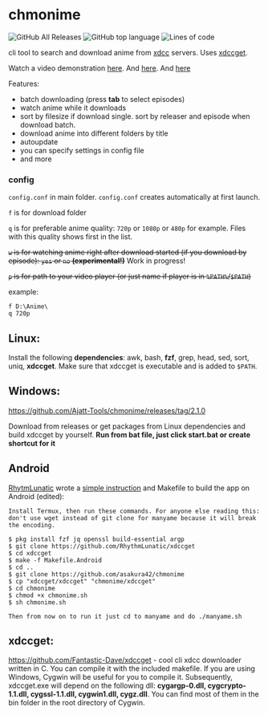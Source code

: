 # chmonime
 ![GitHub All Releases](https://img.shields.io/github/downloads/Ajatt-Tools/chmonime/total) ![GitHub top language](https://img.shields.io/github/languages/top/Ajatt-Tools/chmonime) ![Lines of code](https://img.shields.io/tokei/lines/github/Ajatt-Tools/chmonime)

cli tool to search and download anime from [xdcc](https://en.wikipedia.org/wiki/XDCC) servers.
Uses [xdccget](https://github.com/Fantastic-Dave/xdccget).

Watch a video demonstration [here](https://streamable.com/0yq0m1). And [here](https://streamable.com/b0tgcj). And [here](https://streamable.com/llpho8)

Features:
* batch downloading (press **tab** to select episodes)
* watch anime while it downloads
* sort by filesize if download single. sort by releaser and episode when download batch.
* download anime into different folders by title
* autoupdate
* you can specify settings in config file
* and more

### config
`config.conf` in main folder.
`config.conf` creates automatically at first launch.

`f` is for download folder

`q` is for preferable anime quality: `720p` or `1080p` or `480p` for example. Files with this quality shows first in the list.

~~`w` is for watching anime right after download started (if you download by episode): `yes` or `no` **(experimental!)**~~ Work in progress!

~~`p` is for path to your video player (or just name if player is in `%PATH%`/`$PATH`)~~

example:
```
f D:\Anime\
q 720p

```

## Linux:
Install the following **dependencies**: awk, bash, **fzf**, grep, head, sed, sort, uniq, **xdccget**.
Make sure that xdccget is executable and is added to `$PATH`.

## Windows:
https://github.com/Ajatt-Tools/chmonime/releases/tag/2.1.0

Download from releases or get packages from Linux dependencies and build xdccget by yourself. **Run from bat file, just click start.bat or create shortcut for it**

## Android
[RhytmLunatic](https://github.com/RhythmLunatic/) wrote a [simple instruction](https://old.reddit.com/r/animepiracy/comments/iw5tle/manyame_130_many_new_features/g62hlkw/) and Makefile to build the app on Android (edited):

```
Install Termux, then run these commands. For anyone else reading this: don't use wget instead of git clone for manyame because it will break the encoding.

$ pkg install fzf jq openssl build-essential argp
$ git clone https://github.com/RhythmLunatic/xdccget
$ cd xdccget
$ make -f Makefile.Android
$ cd ..
$ git clone https://github.com/asakura42/chmonime
$ cp "xdccget/xdccget" "chmonime/xdccget"
$ cd chmonime
$ chmod +x chmonime.sh
$ sh chmonime.sh

Then from now on to run it just cd to manyame and do ./manyame.sh
```

## xdccget:
https://github.com/Fantastic-Dave/xdccget - cool cli xdcc downloader written in C. You can compile it with the included makefile. If you are using Windows, Cygwin will be useful for you to compile it. Subsequently, xdccget.exe will depend on the following dll: **cygargp-0.dll, cygcrypto-1.1.dll, cygssl-1.1.dll, cygwin1.dll, cygz.dll**. You can find most of them in the bin folder in the root directory of Cygwin.


